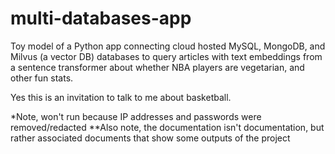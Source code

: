 # multi-databases-app

Toy model of a Python app connecting cloud hosted MySQL, MongoDB, and Milvus (a vector DB) databases to query articles with text embeddings from a sentence transformer about whether NBA players are vegetarian, and other fun stats. 

Yes this is an invitation to talk to me about basketball. 

*Note, won't run because IP addresses and passwords were removed/redacted 
**Also note, the documentation isn't documentation, but rather associated documents that show some outputs of the project
